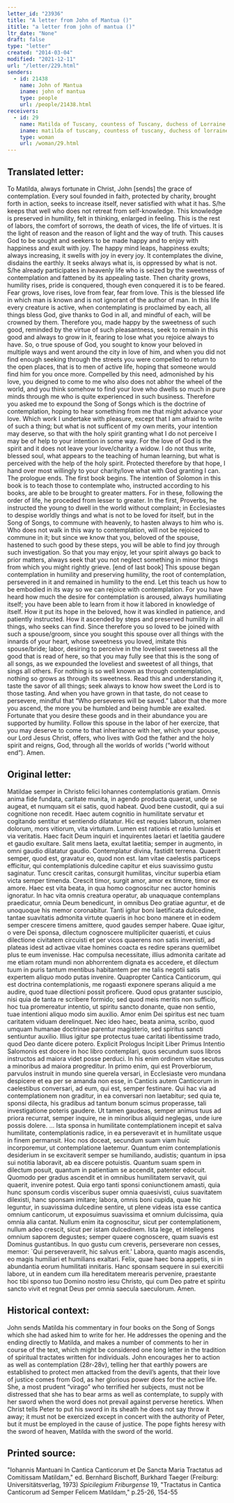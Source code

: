 ```yaml
---
letter_id: "23936"
title: "A letter from John of Mantua ()"
ititle: "a letter from john of mantua ()"
ltr_date: "None"
draft: false
type: "letter"
created: "2014-03-04"
modified: "2021-12-11"
url: "/letter/229.html"
senders:
  - id: 21438
    name: John of Mantua
    iname: john of mantua
    type: people
    url: /people/21438.html
receivers:
  - id: 29
    name: Matilda of Tuscany, countess of Tuscany, duchess of Lorraine
    iname: matilda of tuscany, countess of tuscany, duchess of lorraine
    type: woman
    url: /woman/29.html
---
```

<h2> Translated letter:</h2>To Matilda, always fortunate in Christ, John [sends] the grace of contemplation.
Every soul founded in faith, protected by charity, brought forth in action, seeks to increase itself, never satisfied with what it has.  S/he keeps that well who does not retreat from self-knowledge.  This knowledge is preserved in humility, felt in thinking, enlarged in feeling.  This is the rest of labors, the comfort of sorrows, the death of vices, the life of virtues.  It is the light of reason and the reason of light and the way of truth.  This causes God to be sought and seekers to be made happy and to enjoy with happiness and exult with joy.  The happy mind leaps, happiness exults; always increasing, it swells with joy in every joy.  It contemplates the divine, disdains the earthly.  It seeks always what is, is oppressed by what is not.
S/he already participates in heavenly life who is seized by the sweetness of contemplation and fattened by its appealing taste.  Then charity grows, humility rises, pride is conquered, though even conquered it is to be feared.  Fear grows, love rises, love from fear, fear from love.  This is the blessed life in which man is known and is not ignorant of the author of man.  In this life every creature is active, when contemplating is proclaimed by each, all things bless God, give thanks to God in all, and mindful of each, will be crowned by them.  Therefore you, made happy by the sweetness of such good, reminded by the virtue of such pleasantness, seek to remain in this good and always to grow in it, fearing to lose what you rejoice always to have.
So, o true spouse of God, you sought to know your beloved in multiple ways and went around the city in love of him, and when you did not find enough seeking through the streets you were compelled to return to the open places, that is to men of active life, hoping that someone would find him for you once more.  Compelled by this need, admonished by his love, you deigned to come to me who also does not abhor the wheel of the world, and you think somehow to find your love who dwells so much in pure minds through me who is quite experienced in such business.  Therefore you asked me to expound the Song of Songs which is the doctrine of contemplation, hoping to hear something from me that might advance your love.  Which work I undertake with pleasure, except that I am afraid to write of such a thing; but what is not sufficent of my own merits, your intention may deserve, so that with the holy spirit granting what I do not perceive I may be of help to your intention in some way.  For the love of God is the spirit and it does not leave your love/charity a widow.  I do not thus write, blessed soul, what appears to the teaching of human learning, but what is perceived with the help of the holy spirit.  Protected therefore by that hope, I hand over most willingly to your charity/love what with God granting I can.
The prologue ends.
The first book begins.
The intention of Solomon in this book is to teach those to contemplate who, instructed according to his books, are able to be brought to greater matters.  For in these, following the order of life, he proceded from lesser to greater.  In the first, Proverbs, he instructed the young to dwell in the world without complaint; in Ecclesiastes to despise worldly things and what is not to be loved for itself, but in the Song of Songs, to commune with heavenly, to hasten always to him who is.  Who does not walk in this way to contemplation, will not be rejoiced to commune in it; but since we know that you, beloved of the spouse, hastened to such good by these steps, you will be able to find joy through such investigation.  So that you may enjoy, let your spirit always go back to prior matters, always seek that you not neglect something in minor things from which you might rightly grieve.
[end of last book]
This spouse began contemplation in humility and preserving humility, the root of contemplation, persevered in it and remained in humility to the end.  Let this teach us how to be embodied in its way so we can rejoice with contemplation. For you have heard how much the desire for contemplation is aroused, always humiliating itself; you have been able to learn from it how it labored in knowledge of itself.  How it put its hope in the beloved, how it was kindled in patience, and patiently instructed.  How it ascended by steps and preserved humility in all things, who seeks can find.  Since therefore you so loved to be joined with such a spouse/groom, since you sought this spouse over all things with the innards of your heart, whose sweetness you loved, imitate this spouse/bride; labor, desiring to perceive in the loveliest sweetness all the good that is read of here, so that you may fully see that this is the song of all songs, as we expounded the loveliest and sweetest of all things, that sings all others.
For nothing is so well known as through contemplation, nothing so grows as through its sweetness.  Read this and understanding it, taste the savor of all things; seek always to know how sweet the Lord is to those tasting.  And when you have grown in that taste, do not cease to persevere, mindful that “Who perseveres will be saved.”  Labor that the more you ascend, the more you be humbled and being humble are exalted.  Fortunate that you desire these goods and in their abundance you are supported by humility.  Follow this spouse in the labor of her exercize, that you may deserve to come to that inheritance with her, which your spouse, our Lord Jesus Christ, offers, who lives with God the father and the holy spirit and reigns, God, through all the worlds of worlds (“world without end”).  Amen.
<h2 class="mt-4"> Original letter:</h2>Matildae semper in Christo felici Iohannes contemplationis gratiam.  Omnis anima fide fundata, caritate munita, in agendo producta quaerat, unde se augeat, et numquam sit ei satis, quod habeat.  Quod bene custodit, qui a sui cognitione non recedit.  Haec autem cognitio in humilitate servatur et cogitando sentitur et sentiendo dilatatur.  Hic est requies laborum, solamen dolorum, mors vitiorum, vita virtutum.  Lumen est rationis et ratio luminis et via veritatis.  Haec facit Deum inquiri et inquirentes laetari et laetitia gaudere et gaudio exultare.  Salit mens laeta, exultat laetitia; semper in augmento, in omni gaudio dilatatur gaudio.  Contemplatur divina, fastidit terrena.  Quaerit semper, quod est, gravatur eo, quod non est.  Iam vitae caelestis particeps efficitur, qui contemplationis dulcedine capitur et eius suavissimo gustu saginatur.  Tunc crescit caritas, consurgit humilitas, vincitur superbia etiam victa semper timenda.  Crescit timor, surgit amor, amor ex timore, timor ex amore.  Haec est vita beata, in qua homo cognoscitur nec auctor hominis ignoratur.  In hac vita omnis creatura operatur, ab unaquaque contemplans praedicatur, omnia Deum benedicunt, in omnibus Deo gratiae aguntur, et de unoquoque his memor coronabitur.  Tanti igitur boni laetificata dulcedine, tantae suavitatis admonita virtute quaeris in hoc bono manere et in eodem semper crescere timens amittere, quod gaudes semper habere.  Quae igitur, o vere Dei sponsa, dilectum cognoscere multipliciter quaeristi, et cuius dilectione civitatem circuisti et per vicos quaerens non satis invenisti, ad plateas idest ad activae vitae homines coacta es redire sperans quemlibet plus te eum invenisse.  Hac compulsa necessitate, illius admonita caritate ad me etiam rotam mundi non abhorrentem dignata es accedere, et dilectum tuum in puris tantum mentibus habitantem per me talis negotii satis expertem aliquo modo putas invenire.  Quapropter Cantica Canticorum, qui est doctrina contemplationis, me rogaasti exponere sperans aliquid a me audire, quod tuae dilectioni possit proficere.  Quod opus gratanter suscipio, nisi quia de tanta re scribere formido; sed quod meis meritis non sufficio, hoc tua promereatur intentio, ut spiritu sancto donante, quae non sentio, tuae intentioni aliquo modo sim auxilio.  Amor enim Dei spiritus est nec tuam caritatem viduam derelinquet.  Nec ideo haec, beata anima, scribo, quod umquam humanae doctrinae parentur magisterio, sed spiritus sancti sentiuntur auxilio.  Illius igitur spe protectus tuae caritati libentissime trado, quod Deo dante dicere potero.
Explicit Prologus
Incipit Liber Primus
Intentio Salomonis est docere in hoc libro contemplari, quos secundum suos libros instructos ad maiora videt posse perduci.  In his enim ordinem vitae secutus a minoribus ad maiora progreditur.  In primo enim, qui est Proverbiorum, parvulos instruit in mundo sine querela versari, in Ecclesiaste vero mundana despicere et ea per se amanda non esse, in Canticis autem Canticorum in caelestibus conversari, ad eum, qui est, semper festinare.  Qui hac via ad contemplationem non graditur, in ea conversari non laetabitur; sed quia te, sponsi dilecta, his gradibus ad tantum bonum scimus properasse, tali investigatione poteris gaudere.  Ut tamen gaudeas, semper animus tuus ad priora recurrat, semper inquire, ne in minoribus aliquid neglegas, unde iure possis dolere.
...
Ista sponsa in humilitate contemplationem incepit et salva humilitate, contemplationis radice, in ea perseveravit et in humilitate usque in finem permansit.  Hoc nos doceat, secundum suam viam huic incorporemur, ut contemplatione laetemur.  Quantum enim contemplationis desiderium in se excitaverit semper se humiliando, audistis; quantum in ipsa sui notitia laboravit, ab ea discere potuistis.  Quantum suam spem in dilectum posuit, quantum in patientiam se accendit, patenter edocuit.  Quomodo per gradus ascendit et in omnibus humilitatem servavit, qui quaerit, invenire potest.  Quia ergo tanti sponsi coniunctionem amasti, quia hunc sponsum cordis visceribus super omnia quaesivisti, cuius suavitatem dilexisti, hanc sponsam imitare; labora, omnis boni cupida, quae hic leguntur, in suavissima dulcedine sentire, ut plene videas ista esse cantica omnium canticorum, ut exposuimus suavissima et omnium dulcissima, quia omnia alia cantat.  Nullum enim ita cognoscitur, sicut per contemplationem, nullum adeo crescit, sicut per istam dulcedinem.  Ista lege, et intellegens omnium saporem degustes; semper quaere cognoscere, quam suavis est Dominus gustantibus.  In quo gustu cum creveris, perseverare non cesses, memor:  `Qui perseveraverit, hic salvus erit.'  Labora, quanto magis ascendis, eo magis humiliari et humilians exaltari.  Felix, quae haec bona appetis, si in abundantia eorum humilitati innitaris.  Hanc sponsam sequere in sui exercitii labore, ut in eandem cum illa hereditatem merearis pervenire, praestante hoc tibi sponso tuo Domino nostro iesu Christo, qui cum Deo patre et spiritu sancto vivit et regnat Deus per omnia saecula saeculorum.  Amen.
<h2 class="mt-4"> Historical context:</h2>John sends Matilda his commentary in four books on the Song of Songs which she had asked him to write for her.  He addresses the opening and the ending directly to Matilda, and makes a number of comments to her in course of the text, which might be considered one long letter in the tradition of spiritual tractates written for individuals.  John encourages her to action as well as contemplation (28r-28v), telling her that earthly powers are established to protect men attacked from the devil’s agents, that their love of justice comes from God, as her glorious power does for the active life.  She, a most prudent “virago” who terrified her subjects, must not be distressed that she has to bear arms as well as contemplate, to supply with her sword when the word does not prevail against perverse heretics.  When Christ tells Peter to put his sword in its sheath he does not say throw it away; it must not be exercized except in concert with the authority of Peter, but it must be employed in the cause of justice.  The pope fights heresy with the sword of heaven, Matilda with the sword of the world.
<h2 class="mt-4"> Printed source:</h2><p>"Iohannis Mantuani In Cantica Canticorum et De Sancta Maria Tractatus ad Comitissam Matildam," ed. Bernhard Bischoff, Burkhard Taeger (Freiburg: Universitätsverlag, 1973) <em>Spicilegium Friburgense</em> 19, "Tractatus in Cantica Canticorum ad Semper Felicem Matildam," p.25-26, 154-55</p>